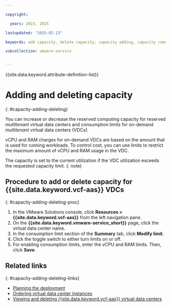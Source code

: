 ```yaml
---

copyright:

  years: 2023, 2025

lastupdated: "2025-02-13"

keywords: add capacity, delete capacity, capacity adding, capacity remove, multitenant add capacity

subcollection: vmware-service


---
```


{{site.data.keyword.attribute-definition-list}}

# Adding and deleting capacity
{: #capacity-adding-deleting}

You can increase or decrease the reserved computing capacity for reserved *mutlitenant* virtual data centers and consumption limits for on-demand *multitenant* virtual data centers (VDCs).

vCPU and RAM charges for on-demand VDCs are based on the amount that is used for running workloads. To control cost, you can use limits to restrict the maximum amount of vCPU and RAM usage in the VDC.

The capacity is set to the current utilization if the VDC utilization exceeds the requested capacity limit.
{: note}

## Procedure to add or delete capacity for {{site.data.keyword.vcf-aas}} VDCs
{: #capacity-adding-deleting-proc}

1. In the VMware Solutions console, click **Resources > {{site.data.keyword.vcf-aas}}** from the left navigation pane.
2. On the **{{site.data.keyword.vmware-service_short}}** page, click the virtual data center name.
3. In the consumption limit section of the **Summary** tab, click **Modify limit**.
4. Click the toggle switch to either turn limits on or off.
5. For enabling consumption limits, enter the vCPU and RAM limits. Then, click **Save**.

## Related links
{: #capacity-adding-deleting-links}

* [Planning the deployment](/docs/vmware-service?topic=vmware-service-tenant-plan-deploy)
* [Ordering virtual data center instances](/docs/vmware-service?topic=vmware-service-vdc-adding)
* [Viewing and deleting {{site.data.keyword.vcf-aas}} virtual data centers](/docs/vmware-service?topic=vmware-service-tenant-viewing-vdc)
